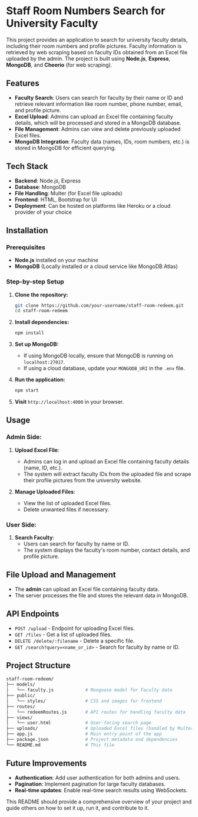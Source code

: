 

# Staff Room Numbers Search for University Faculty

This project provides an application to search for university faculty details, including their room numbers and profile pictures. Faculty information is retrieved by web scraping based on faculty IDs obtained from an Excel file uploaded by the admin. The project is built using **Node.js**, **Express**, **MongoDB**, and **Cheerio** (for web scraping).

## Features

- **Faculty Search**: Users can search for faculty by their name or ID and retrieve relevant information like room number, phone number, email, and profile picture.
- **Excel Upload**: Admins can upload an Excel file containing faculty details, which will be processed and stored in a MongoDB database.
- **File Management**: Admins can view and delete previously uploaded Excel files.
- **MongoDB Integration**: Faculty data (names, IDs, room numbers, etc.) is stored in MongoDB for efficient querying.
  
## Tech Stack

- **Backend**: Node.js, Express
- **Database**: MongoDB
- **File Handling**: Multer (for Excel file uploads)
- **Frontend**: HTML, Bootstrap for UI
- **Deployment**: Can be hosted on platforms like Heroku or a cloud provider of your choice

## Installation

### Prerequisites

- **Node.js** installed on your machine
- **MongoDB** (Locally installed or a cloud service like MongoDB Atlas)

### Step-by-step Setup

1. **Clone the repository:**
   ```bash
   git clone https://github.com/your-username/staff-room-redeem.git
   cd staff-room-redeem
   ```

2. **Install dependencies:**
   ```bash
   npm install
   ```

3. **Set up MongoDB:**
   - If using MongoDB locally, ensure that MongoDB is running on `localhost:27017`.
   - If using a cloud database, update your `MONGODB_URI` in the `.env` file.

4. **Run the application:**
   ```bash
   npm start
   ```

5. **Visit** `http://localhost:4000` in your browser.

## Usage

### Admin Side:

1. **Upload Excel File**:
   - Admins can log in and upload an Excel file containing faculty details (name, ID, etc.).
   - The system will extract faculty IDs from the uploaded file and scrape their profile pictures from the university website.

2. **Manage Uploaded Files**:
   - View the list of uploaded Excel files.
   - Delete unwanted files if necessary.

### User Side:

1. **Search Faculty**:
   - Users can search for faculty by name or ID.
   - The system displays the faculty's room number, contact details, and profile picture.


## File Upload and Management

- The **admin** can upload an Excel file containing faculty data.
- The server processes the file and stores the relevant data in MongoDB.

## API Endpoints

- `POST /upload` - Endpoint for uploading Excel files.
- `GET /files` - Get a list of uploaded files.
- `DELETE /delete/:filename` - Delete a specific file.
- `GET /search?query=<name_or_id>` - Search for faculty by name or ID.

## Project Structure

```bash
staff-room-redeem/
├── models/
│   └── faculty.js            # Mongoose model for Faculty data
├── public/
│   └── styles/               # CSS and images for frontend
├── routes/
│   └── redeemRoutes.js       # API routes for handling faculty data
├── views/
│   └── user.html             # User-facing search page
├── uploads/                  # Uploaded Excel files (handled by Multer)
├── app.js                    # Main entry point of the app
├── package.json              # Project metadata and dependencies
└── README.md                 # This file
```

## Future Improvements

- **Authentication**: Add user authentication for both admins and users.
- **Pagination**: Implement pagination for large faculty databases.
- **Real-time updates**: Enable real-time search results using WebSockets.


This README should provide a comprehensive overview of your project and guide others on how to set it up, run it, and contribute to it.
